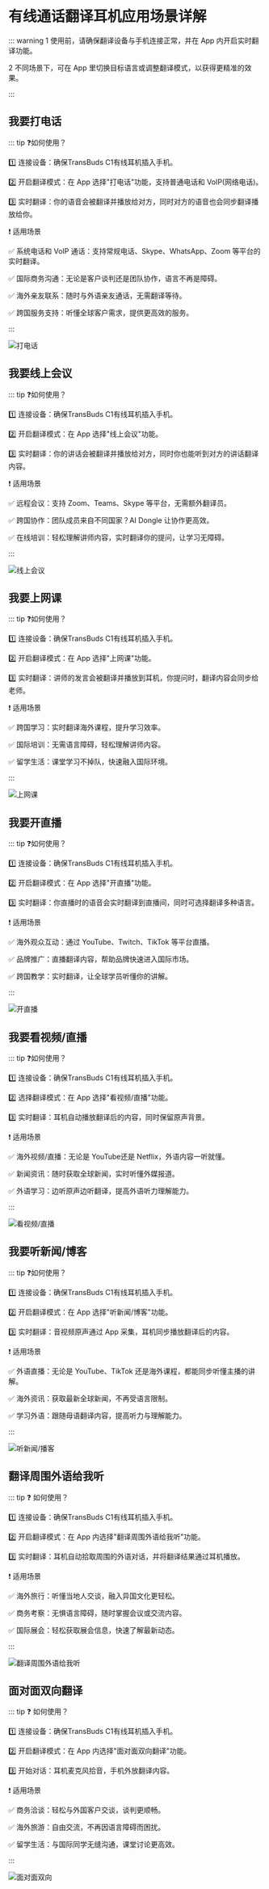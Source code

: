 # 有线通话翻译耳机应用场景详解

::: warning <span class="circle-badge">1</span> 使用前，请确保翻译设备与手机连接正常，并在 App 内开启实时翻译功能。

<span class="circle-badge">2</span> 不同场景下，可在 App 里切换目标语言或调整翻译模式，以获得更精准的效果。

:::

## 我要打电话

::: tip ❓如何使用？

1️⃣ 连接设备：确保TransBuds C1有线耳机插入手机。

2️⃣ 开启翻译模式：在 App 选择"打电话"功能，支持普通电话和 VoIP(网络电话)。

3️⃣ 实时翻译：你的语音会被翻译并播放给对方，同时对方的语音也会同步翻译播放给你。

❗️ 适用场景

✅ 系统电话和 VoIP 通话：支持常规电话、Skype、WhatsApp、Zoom 等平台的实时翻译。

✅ 国际商务沟通：无论是客户谈判还是团队协作，语言不再是障碍。

✅ 海外亲友联系：随时与外语亲友通话，无需翻译等待。

✅ 跨国服务支持：听懂全球客户需求，提供更高效的服务。

:::

![打电话](https://bu.dusays.com/2025/02/08/67a706a651f27.png)

## 我要线上会议

::: tip ❓如何使用？

1️⃣ 连接设备：确保TransBuds C1有线耳机插入手机。

2️⃣ 开启翻译模式：在 App 选择"线上会议"功能。

3️⃣ 实时翻译：你的讲话会被翻译并播放给对方，同时你也能听到对方的讲话翻译内容。

❗️ 适用场景

✅ 远程会议：支持 Zoom、Teams、Skype 等平台，无需额外翻译员。

✅ 跨国协作：团队成员来自不同国家？AI Dongle 让协作更高效。

✅ 在线培训：轻松理解讲师内容，实时翻译你的提问，让学习无障碍。

:::

![线上会议](https://bu.dusays.com/2025/02/08/67a706a240312.png)

## 我要上网课

::: tip ❓如何使用？

1️⃣ 连接设备：确保TransBuds C1有线耳机插入手机。

2️⃣ 开启翻译模式：在 App 选择"上网课"功能。

3️⃣ 实时翻译：讲师的发言会被翻译并播放到耳机，你提问时，翻译内容会同步给老师。

❗️ 适用场景

✅ 跨国学习：实时翻译海外课程，提升学习效率。

✅ 国际培训：无需语言障碍，轻松理解讲师内容。

✅ 留学生活：课堂学习不掉队，快速融入国际环境。

:::

![上网课](https://bu.dusays.com/2025/02/08/67a706a6db0fd.png)

## 我要开直播

::: tip ❓如何使用？

1️⃣ 连接设备：确保TransBuds C1有线耳机插入手机。

2️⃣ 开启翻译模式：在 App 选择"开直播"功能。

3️⃣ 实时翻译：你直播时的语音会实时翻译到直播间，同时可选择翻译多种语言。

❗️ 适用场景

✅ 海外观众互动：通过 YouTube、Twitch、TikTok 等平台直播。

✅ 品牌推广：直播翻译内容，帮助品牌快速进入国际市场。

✅ 跨国教学：实时翻译，让全球学员听懂你的讲解。

:::

![开直播](https://bu.dusays.com/2025/02/08/67a706a7d94d4.png)

## 我要看视频/直播

::: tip ❓如何使用？

1️⃣ 连接设备：确保TransBuds C1有线耳机插入手机。

2️⃣ 选择翻译模式：在 App 选择"看视频/直播"功能。

3️⃣ 实时翻译：耳机自动播放翻译后的内容，同时保留原声背景。

❗️ 适用场景

✅ 海外视频/直播：无论是 YouTube还是 Netflix，外语内容一听就懂。

✅ 新闻资讯：随时获取全球新闻，实时听懂外媒报道。

✅ 外语学习：边听原声边听翻译，提高外语听力理解能力。

:::

![看视频/直播](https://bu.dusays.com/2025/02/08/67a706a52054a.png)

## 我要听新闻/博客

::: tip ❓如何使用？

1️⃣ 连接设备：确保TransBuds C1有线耳机插入手机。

2️⃣ 开启翻译模式：在 App 选择"听新闻/博客"功能。

3️⃣ 实时翻译：音视频原声通过 App 采集，耳机同步播放翻译后的内容。

❗️ 适用场景

✅ 外语直播：无论是 YouTube、TikTok 还是海外课程，都能同步听懂主播的讲解。

✅ 海外资讯：获取最新全球新闻，不再受语言限制。

✅ 学习外语：跟随母语翻译内容，提高听力与理解能力。

:::

![听新闻/播客](https://bu.dusays.com/2025/02/08/67a706a75dd55.png)

## 翻译周围外语给我听

::: tip ❓ 如何使用？

1️⃣ 连接设备：确保TransBuds C1有线耳机插入手机。

2️⃣ 开启翻译模式：在 App 内选择"翻译周围外语给我听"功能。

3️⃣ 实时翻译：耳机自动拾取周围的外语对话，并将翻译结果通过耳机播放。

❗️ 适用场景

✅ 海外旅行：听懂当地人交谈，融入异国文化更轻松。

✅ 商务考察：无惧语言障碍，随时掌握会议或交流内容。

✅ 国际展会：轻松获取展会信息，快速了解最新动态。

:::

![翻译周围外语给我听](https://bu.dusays.com/2025/02/08/67a706a10684b.png)

## 面对面双向翻译

::: tip ❓ 如何使用？

1️⃣ 连接设备：确保TransBuds C1有线耳机插入手机。

2️⃣ 开启翻译模式：在 App 内选择"面对面双向翻译"功能。

3️⃣ 开始对话：耳机麦克风拾音，手机外放翻译内容。

❗️ 适用场景

✅ 商务洽谈：轻松与外国客户交谈，谈判更顺畅。

✅ 海外旅游：自由交流，不再因语言障碍而困扰。

✅ 留学生活：与国际同学无缝沟通，课堂讨论更高效。

:::

![面对面双向](https://bu.dusays.com/2025/02/08/67a706a04ed3e.png)
